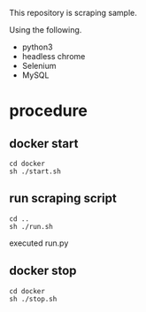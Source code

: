 This repository is scraping sample.

Using the following.

- python3
- headless chrome
- Selenium
- MySQL

# procedure
## docker start

```
cd docker
sh ./start.sh
```

## run scraping script

```
cd ..
sh ./run.sh
```

executed run.py

## docker stop

```
cd docker
sh ./stop.sh
```
